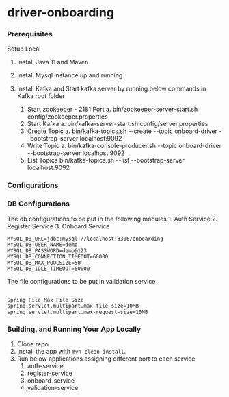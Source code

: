 # driver-onboarding



### Prerequisites

Setup Local   

1. Install Java 11 and Maven
2. Install Mysql instance up and running
3. Install Kafka and Start kafka server by running below commands in Kafka root folder

    1. Start zookeeper - 2181 Port
       a. bin/zookeeper-server-start.sh config/zookeeper.properties
    2. Start Kafka
       a. bin/kafka-server-start.sh config/server.properties
    3. Create Topic
       a. bin/kafka-topics.sh --create --topic onboard-driver --bootstrap-server localhost:9092
    4. Write Topic
       a. bin/kafka-console-producer.sh --topic onboard-driver --bootstrap-server localhost:9092
    5. List Topics
       bin/kafka-topics.sh --list --bootstrap-server localhost:9092

### Configurations
### DB Configurations 
The db configurations to be put in the following modules
    1. Auth Service
    2. Register Service
    3. Onboard Service

```
MYSQL_DB_URL=jdbc:mysql://localhost:3306/onboarding
MYSQL_DB_USER_NAME=demo
MYSQL_DB_PASSWORD=demo@123
MYSQL_DB_CONNECTION_TIMEOUT=60000
MYSQL_DB_MAX_POOLSIZE=50
MYSQL_DB_IDLE_TIMEOUT=60000
```

The file  configurations to be put in validation service

```

Spring File Max File Size 
spring.servlet.multipart.max-file-size=10MB
spring.servlet.multipart.max-request-size=10MB

```

### Building, and Running Your App Locally

1. Clone repo.
2. Install the app with `mvn clean install`.
3. Run below applications assigning different port to each service 
   1. auth-service
   2. register-service
   3. onboard-service
   4. validation-service




